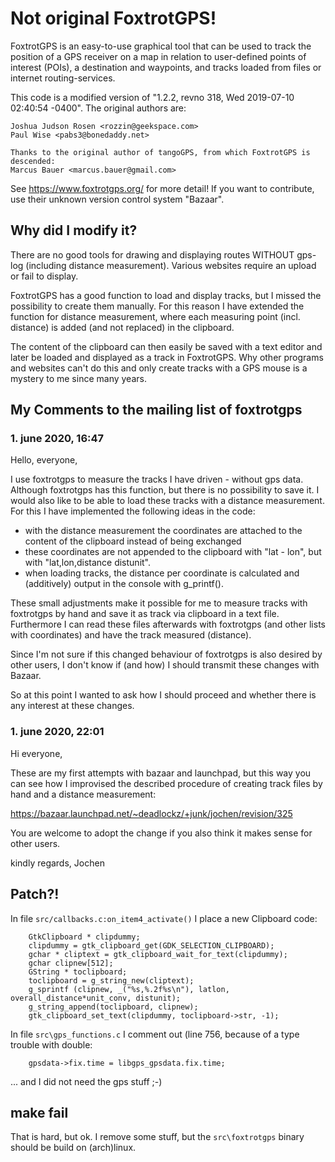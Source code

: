 # Not original FoxtrotGPS!

FoxtrotGPS is an easy-to-use graphical tool that can be used
to track the position of a GPS receiver on a map in relation to
user-defined points of interest (POIs), a destination and waypoints,
and tracks loaded from files or internet routing-services.

This code is a modified version of "1.2.2, revno 318, Wed 2019-07-10 02:40:54 -0400".
The original authors are:

    Joshua Judson Rosen <rozzin@geekspace.com>
    Paul Wise <pabs3@bonedaddy.net>
    
    Thanks to the original author of tangoGPS, from which FoxtrotGPS is descended:
    Marcus Bauer <marcus.bauer@gmail.com>
    
See https://www.foxtrotgps.org/ for more detail! If you want to contribute,
use their unknown version control system "Bazaar".

## Why did I modify it?

There are no good tools for drawing and displaying routes WITHOUT 
gps-log (including distance measurement). Various websites require 
an upload or fail to display.

FoxtrotGPS has a good function to load and display tracks, but I missed the 
possibility to create them manually. For this reason I have extended the 
function for distance measurement, where each measuring point (incl. distance) 
is added (and not replaced) in the clipboard.

The content of the clipboard can then easily be saved with a text editor and 
later be loaded and displayed as a track in FoxtrotGPS. Why other programs 
and websites can't do this and only create tracks with a GPS mouse is a 
mystery to me since many years.

## My Comments to the mailing list of foxtrotgps

### 1. june 2020, 16:47

Hello, everyone,

I use foxtrotgps to measure the tracks I have driven - without gps data. Although 
foxtrotgps has this function, but there is no possibility to save it. I would also 
like to be able to load these tracks with a distance measurement. For this I have 
implemented the following ideas in the code:

- with the distance measurement the coordinates are attached to the content of 
  the clipboard instead of being exchanged
- these coordinates are not appended to the clipboard with "lat - lon", but 
  with "lat,lon,distance distunit".
- when loading tracks, the distance per coordinate is calculated and (additively) 
  output in the console with g_printf().

These small adjustments make it possible for me to measure tracks with foxtrotgps
by hand and save it as track via clipboard in a text file. Furthermore I can read 
these files afterwards with foxtrotgps (and other lists with coordinates) and 
have the track measured (distance).

Since I'm not sure if this changed behaviour of foxtrotgps is also desired by 
other users, I don't know if (and how) I should transmit these changes with 
Bazaar.

So at this point I wanted to ask how I should proceed and whether there is any 
interest at these changes.

### 1. june 2020, 22:01

Hi everyone,

These are my first attempts with bazaar and launchpad, but this way you can 
see how I improvised the described procedure of creating track files by
hand and a distance measurement:

https://bazaar.launchpad.net/~deadlockz/+junk/jochen/revision/325

You are welcome to adopt the change if you also think it makes sense for other users.

kindly regards,
Jochen

## Patch?!

In file `src/callbacks.c:on_item4_activate()` I place a new Clipboard code:

```
    GtkClipboard * clipdummy;
    clipdummy = gtk_clipboard_get(GDK_SELECTION_CLIPBOARD);
    gchar * cliptext = gtk_clipboard_wait_for_text(clipdummy);
    gchar clipnew[512];
    GString * toclipboard;
    toclipboard = g_string_new(cliptext);
    g_sprintf (clipnew, _("%s,%.2f%s\n"), latlon, overall_distance*unit_conv, distunit);
    g_string_append(toclipboard, clipnew);
    gtk_clipboard_set_text(clipdummy, toclipboard->str, -1);
```

In file `src\gps_functions.c` I comment out (line 756, because of a type trouble with double:

```
    gpsdata->fix.time = libgps_gpsdata.fix.time;
```

... and I did not need the gps stuff ;-)

## make fail

That is hard, but ok. I remove some stuff, but the `src\foxtrotgps` binary should be build on (arch)linux.

